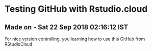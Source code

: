 # Testing GitHub with Rstudio.cloud

## Made on  - Sat 22 Sep 2018 02:16:12 IST

For nice version controlling, you learning how to use this GitHub from RStudioCloud


